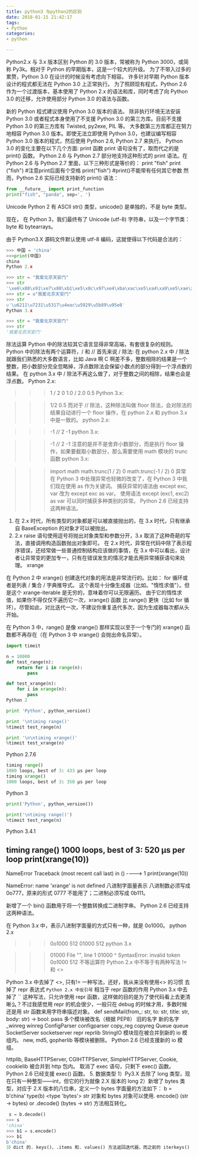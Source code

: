 ```yaml
---
title: python3 与python2的区别
date: 2018-01-15 21:42:17
tags:
- Python
categories: 
- python

---
```

Python2.x 与 3​​.x 版本区别
Python 的 3​​.0 版本，常被称为 Python 3000，或简称 Py3k。相对于 Python 的早期版本，这是一个较大的升级。
为了不带入过多的累赘，Python 3.0 在设计的时候没有考虑向下相容。
许多针对早期 Python 版本设计的程式都无法在 Python 3.0 上正常执行。
为了照顾现有程式，Python 2.6 作为一个过渡版本，基本使用了 Python 2.x 的语法和库，同时考虑了向 Python 3.0 的迁移，允许使用部分 Python 3.0 的语法与函数。
<!-- more -->
新的 Python 程式建议使用 Python 3.0 版本的语法。
除非执行环境无法安装 Python 3.0 或者程式本身使用了不支援 Python 3.0 的第三方库。目前不支援 Python 3.0 的第三方库有 Twisted, py2exe, PIL 等。
大多数第三方库都正在努力地相容 Python 3.0 版本。即使无法立即使用 Python 3.0，也建议编写相容 Python 3.0 版本的程式，然后使用 Python 2.6, Python 2.7 来执行。
Python 3.0 的变化主要在以下几个方面:
print 函数
print 语句没有了，取而代之的是 print() 函数。 Python 2.6 与 Python 2.7 部分地支持这种形式的 print 语法。在 Python 2.6 与 Python 2.7 里面，以下三种形式是等价的：
print "fish"
print ("fish") #注意print后面有个空格
print("fish") #print()不能带有任何其它参数
然而，Python 2.6 实际已经支持新的 print() 语法：
```python
from __future__ import print_function
print("fish", "panda", sep=', ')
```
Unicode
Python 2 有 ASCII str() 类型，unicode() 是单独的，不是 byte 类型。

现在， 在 Python 3，我们最终有了 Unicode (utf-8) 字符串，以及一个字节类：byte 和 bytearrays。

由于 Python3.X 源码文件默认使用 utf-8 编码，这就使得以下代码是合法的：
```python
>>> 中国 = 'china' 
>>>print(中国) 
china
Python 2.x

>>> str = "我爱北京天安门"
>>> str
'\xe6\x88\x91\xe7\x88\xb1\xe5\x8c\x97\xe4\xba\xac\xe5\xa4\xa9\xe5\xae\x89\xe9\x97\xa8'
>>> str = u"我爱北京天安门"
>>> str
u'\u6211\u7231\u5317\u4eac\u5929\u5b89\u95e8'
Python 3.x

>>> str = "我爱北京天安门"
>>> str
'我爱北京天安门'
```
除法运算
Python 中的除法较其它语言显得非常高端，有套很复杂的规则。Python 中的除法有两个运算符，/ 和 //
首先来说 / 除法:
在 python 2.x 中 / 除法就跟我们熟悉的大多数语言，比如 Java 啊 C 啊差不多，整数相除的结果是一个整数，把小数部分完全忽略掉，浮点数除法会保留小数点的部分得到一个浮点数的结果。
在 python 3.x 中 / 除法不再这么做了，对于整数之间的相除，结果也会是浮点数。
Python 2.x:
>>> 1 / 2
0
>>> 1.0 / 2.0
0.5
Python 3.x:

>>> 1/2
0.5
而对于 // 除法，这种除法叫做 floor 除法，会对除法的结果自动进行一个 floor 操作，在 python 2.x 和 python 3.x 中是一致的。
python 2.x:

>>> -1 // 2
-1
python 3.x:

>>> -1 // 2
-1
注意的是并不是舍弃小数部分，而是执行 floor 操作，如果要截取小数部分，那么需要使用 math 模块的 trunc 函数
python 3.x:

>>> import math
>>> math.trunc(1 / 2)
0
>>> math.trunc(-1 / 2)
0
异常
在 Python 3 中处理异常也轻微的改变了，在 Python 3 中我们现在使用 as 作为关键词。
捕获异常的语法由 except exc, var 改为 except exc as var。
使用语法 except (exc1, exc2) as var 可以同时捕获多种类别的异常。 Python 2.6 已经支持这两种语法。
1. 在 2.x 时代，所有类型的对象都是可以被直接抛出的，在 3.x 时代，只有继承自 BaseException 的对象才可以被抛出。
2. 2.x raise 语句使用逗号将抛出对象类型和参数分开，3.x 取消了这种奇葩的写法，直接调用构造函数抛出对象即可。
在 2.x 时代，异常在代码中除了表示程序错误，还经常做一些普通控制结构应该做的事情，在 3.x 中可以看出，设计者让异常变的更加专一，只有在错误发生的情况才能去用异常捕获语句来处理。
xrange

在 Python 2 中 xrange() 创建迭代对象的用法是非常流行的。比如： for 循环或者是列表 / 集合 / 字典推导式。
这个表现十分像生成器（比如。"惰性求值"）。但是这个 xrange-iterable 是无穷的，意味着你可以无限遍历。
由于它的惰性求值，如果你不得仅仅不遍历它一次，xrange() 函数 比 range() 更快（比如 for 循环）。尽管如此，对比迭代一次，不建议你重复迭代多次，因为生成器每次都从头开始。

在 Python 3 中，range() 是像 xrange() 那样实现以至于一个专门的 xrange() 函数都不再存在（在 Python 3 中 xrange() 会抛出命名异常）。
```python
import timeit

n = 10000
def test_range(n):
    return for i in range(n):
        pass

def test_xrange(n):
    for i in xrange(n):
        pass   
Python 2

print 'Python', python_version()

print '\ntiming range()' 
%timeit test_range(n)

print '\n\ntiming xrange()' 
%timeit test_xrange(n)
```
Python 2.7.6
```python
timing range()
1000 loops, best of 3: 433 µs per loop
timing xrange()
1000 loops, best of 3: 350 µs per loop
```
Python 3
```python
print('Python', python_version())

print('\ntiming range()')
%timeit test_range(n)
```
Python 3.4.1

timing range()
1000 loops, best of 3: 520 µs per loop
print(xrange(10))
---------------------------------------------------------------------------
NameError                                 Traceback (most recent call last)
<ipython-input-5-5d8f9b79ea70> in <module>()
----> 1 print(xrange(10))

NameError: name 'xrange' is not defined
八进制字面量表示
八进制数必须写成 0o777，原来的形式 0777 不能用了；二进制必须写成 0b111。

新增了一个 bin() 函数用于将一个整数转换成二进制字串。 Python 2.6 已经支持这两种语法。

在 Python 3.x 中，表示八进制字面量的方式只有一种，就是 0o1000。
python 2.x

>>> 0o1000
512
>>> 01000
512
python 3.x

>>> 01000
  File "<stdin>", line 1
    01000
        ^
SyntaxError: invalid token
>>> 0o1000
512
不等运算符
Python 2.x 中不等于有两种写法 != 和 <>

Python 3.x 中去掉了 <>, 只有!= 一种写法，还好，我从来没有使用<> 的习惯
去掉了 repr 表达式 ``
Python 2.x 中反引号 `` 相当于 repr 函数的作用
Python 3.x 中去掉了 `` 这种写法，只允许使用 repr 函数，这样做的目的是为了使代码看上去更清晰么？不过我感觉用 repr 的机会很少，一般只在 debug 的时候才用，多数时候还是用 str 函数来用字符串描述对象。
def sendMail(from_: str, to: str, title: str, body: str) -> bool:
    pass
多个模块被改名（根据 PEP8）
旧的名字    新的名字
_winreg winreg
ConfigParser    configparser
copy_reg    copyreg
Queue   queue
SocketServer    socketserver
repr    reprlib
StringIO 模块现在被合并到新的 io 模组内。 new, md5, gopherlib 等模块被删除。 Python 2.6 已经支援新的 io 模组。

httplib, BaseHTTPServer, CGIHTTPServer, SimpleHTTPServer, Cookie, cookielib 被合并到 http 包内。
取消了 exec 语句，只剩下 exec() 函数。 Python 2.6 已经支援 exec() 函数。
5. 数据类型
1）Py3.X 去除了 long 类型，现在只有一种整型——int，但它的行为就像 2.X 版本的 long
2）新增了 bytes 类型，对应于 2.X 版本的八位串，定义一个 bytes 字面量的方法如下：
b = b'china' 
type(b) 
<type 'bytes'> 
str 对象和 bytes 对象可以使用. encode() (str -> bytes) or .decode() (bytes -> str) 方法相互转化。
```python
 s = b.decode() 
>>> s 
'china' 
>>> b1 = s.encode() 
>>> b1 
b'china' 
3）dict 的. keys()、.items 和. values() 方法返回迭代器，而之前的 iterkeys() 等函数都被废弃。同时去掉的还有 dict.has_key()，用 in 替代它吧 。
```